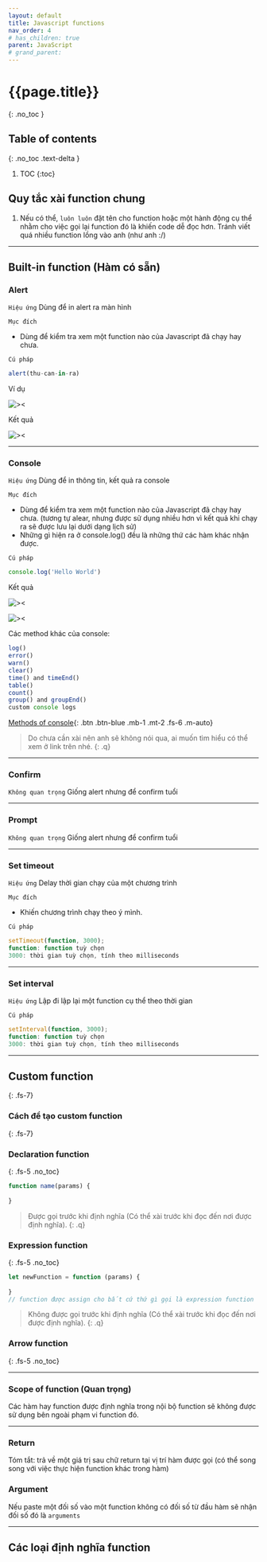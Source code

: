 ```yaml
---
layout: default
title: Javascript functions
nav_order: 4
# has_children: true
parent: JavaScript
# grand_parent:
---
```


<!-- markdownlint-disable MD022 MD025-->
# {{page.title}}
{: .no_toc }

## Table of contents
{: .no_toc .text-delta }

1. TOC
{:toc}
<!-- markdownlint-enable MD025-->
## Quy tắc xài function chung

1. Nếu có thể, `luôn luôn` đặt tên cho function hoặc một hành động cụ thể nhằm cho việc gọi lại function đó là khiến code dễ đọc hơn. Tránh viết quá nhiều function lồng vào anh (như anh :/)

---

## Built-in function (Hàm có sẵn)

### Alert

`Hiệu ứng` Dùng để in alert ra màn hình

`Mục đích`

- Dùng để kiểm tra xem một function nào của Javascript đã chạy hay chưa.

`Cú pháp`

```js
alert(thu-can-in-ra)
```

Ví dụ

![><](https://raw.githubusercontent.com/FTU2-Student-Association/official-materials/gh-pages/assets/images/function/Fri-17-Dec-2021-22-38-25.png)

Kết quả

![><](https://raw.githubusercontent.com/FTU2-Student-Association/official-materials/gh-pages/assets/images/function/Fri-17-Dec-2021-22-37-27.png)

---

### Console

`Hiệu ứng` Dùng để in thông tin, kết quả ra console

`Mục đích`

- Dùng để kiểm tra xem một function nào của Javascript đã chạy hay chưa. (tương tự alear, nhưng được sử dụng nhiều hơn vì kết quả khi chạy ra sẽ được lưu lại dưới dạng lịch sử)
- Những gì hiện ra ở console.log() đều là những thứ các hàm khác nhận được.

`Cú pháp`

```js
console.log('Hello World')
```

Kết quả

![><](https://raw.githubusercontent.com/FTU2-Student-Association/official-materials/gh-pages/assets/images/function/Fri-17-Dec-2021-22-42-10.png)

![><](https://raw.githubusercontent.com/FTU2-Student-Association/official-materials/gh-pages/assets/images/function/Fri-17-Dec-2021-22-42-50.png)

Các method khác của console:

```js
log()
error()
warn()
clear()
time() and timeEnd()
table()
count()
group() and groupEnd()
custom console logs
```

[Methods of console](https://www.geeksforgeeks.org/console-in-javascript/){: .btn .btn-blue .mb-1 .mt-2 .fs-6 .m-auto}

>Do chưa cần xài nên anh sẽ không nói qua, ai muốn tìm hiểu có thể xem ở link trên nhé.
{: .q}

---

### Confirm

`Không quan trọng`
Giống alert nhưng để confirm tuổi

---

### Prompt

`Không quan trọng`
Giống alert nhưng để confirm tuổi

---

### Set timeout

`Hiệu ứng` Delay thời gian chạy của một chương trình

`Mục đích`

- Khiến chương trình chạy theo ý mình.

`Cú pháp`

```js
setTimeout(function, 3000);
function: function tuỳ chọn
3000: thời gian tuỳ chọn, tính theo milliseconds
```

---

### Set interval

`Hiệu ứng` Lập đi lập lại một function cụ thể theo thời gian

`Cú pháp`

```js
setInterval(function, 3000);
function: function tuỳ chọn
3000: thời gian tuỳ chọn, tính theo milliseconds
```

---

## Custom function
{: .fs-7}

### Cách để tạo custom function
{: .fs-7}

### Declaration function
{: .fs-5 .no_toc}

```js
function name(params) {
    
}
```

>Được gọi trước khi định nghĩa (Có thể xài trước khi đọc đến nơi được định nghĩa).
{: .q}

### Expression function
{: .fs-5 .no_toc}

```js
let newFunction = function (params) {
    
}
// function được assign cho bất cứ thứ gì gọi là expression function
```

>Không được gọi trước khi định nghĩa (Có thể xài trước khi đọc đến nơi được định nghĩa).
{: .q}

### Arrow function
{: .fs-5 .no_toc}

---

### Scope of function (Quan trọng)

Các hàm hay function được định nghĩa trong nội bộ function sẽ không được sử dụng bên ngoài phạm vi function đó.

---

### Return

Tóm tắt: trả về một giá trị sau chữ return tại vị trí hàm được gọi (có thể song song với việc thực hiện function khác trong hàm)

### Argument

Nếu paste một đối số vào một function không có đối số từ đầu hàm sẽ nhận đối số đó là `arguments`

---

## Các loại định nghĩa function
